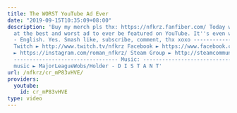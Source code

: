 ```yaml
---
title: The WORST YouTube Ad Ever
date: "2019-09-15T10:35:09+08:00"
description: 'Buy my merch pls thx: https://nfkrz.fanfiber.com/ Today we take a look
  at the best and worst ad to ever be featured on YouTube. It''s even worse than Maxime
  - English. Yes. Smash like, subscribe, comment, thx xoxo ---------------------------------
  Twitch ► http://www.twitch.tv/nfkrz Facebook ► https://www.facebook.com/NFKRZ1 Instagram
  ► https://instagram.com/roman_nfkrz/ Steam Group ► http://steamcommunity.com/groups/nfkrzgroup
  --------------------------------- Music: --------------------------------- Outro
  music ► MajorLeagueWobs/Holder - D I S T A N T'
url: /nfkrz/cr_mP83vHVE/
providers:
  youtube:
    id: cr_mP83vHVE
type: video
---
```

